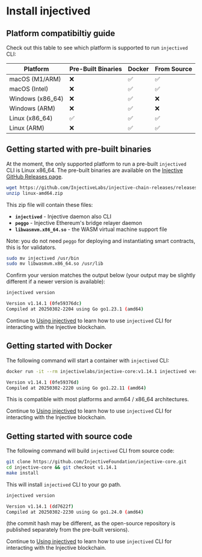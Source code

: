 # Install injectived

## Platform compatibiltiy guide

Check out this table to see which platform is supported to run `injectived` CLI:

| Platform | Pre-Built Binaries | Docker | From Source |
|----------|-------------------|--------|------------|
| macOS (M1/ARM) | ❌ | ✅ | ✅ |
| macOS (Intel) | ❌ | ✅ | ✅ |
| Windows (x86_64) | ❌ | ✅ | ❌ |
| Windows (ARM) | ❌ | ✅ | ❌ |
| Linux (x86_64) | ✅ | ✅ | ✅ |
| Linux (ARM) | ❌ | ✅ | ✅ |


## Getting started with pre-built binaries

At the moment, the only supported platform to run a pre-built `injectived` CLI is Linux x86_64. The pre-built binaries are available on the [Injective GitHub Releases page](https://github.com/InjectiveLabs/injective-chain-releases/releases).

```bash
wget https://github.com/InjectiveLabs/injective-chain-releases/releases/download/v1.14.1-1740773301/linux-amd64.zip
unzip linux-amd64.zip
```

This zip file will contain these files:

* **`injectived`** - Injective daemon also CLI
* **`peggo`** - Injective Ethereum's bridge relayer daemon
* **`libwasmvm.x86_64.so`** - the WASM virtual machine support file

Note: you do not need `peggo` for deploying and instantiating smart contracts, this is for validators.

```bash
sudo mv injectived /usr/bin
sudo mv libwasmvm.x86_64.so /usr/lib
```

Confirm your version matches the output below (your output may be slightly different if a newer version is available):

```bash
injectived version

Version v1.14.1 (0fe59376dc)
Compiled at 20250302-2204 using Go go1.23.1 (amd64)
```

Continue to [Using injectived](./use.md) to learn how to use `injectived` CLI for interacting with the Injective blockchain.

## Getting started with Docker

The following command will start a container with `injectived` CLI:

```bash
docker run -it --rm injectivelabs/injective-core:v1.14.1 injectived version

Version v1.14.1 (0fe59376d)
Compiled at 20250302-2220 using Go go1.22.11 (amd64)
```

This is compatible with most platforms and arm64 / x86_64 architectures.


Continue to [Using injectived](./use.md) to learn how to use `injectived` CLI for interacting with the Injective blockchain.


## Getting started with source code

The following command will build `injectived` CLI from source code:

```bash
git clone https://github.com/InjectiveFoundation/injective-core.git
cd injective-core && git checkout v1.14.1
make install
```

This will install `injectived` CLI to your go path.

```bash
injectived version

Version v1.14.1 (dd7622f)
Compiled at 20250302-2230 using Go go1.24.0 (amd64)
```

(the commit hash may be different, as the open-source repository is published separately from the pre-built versions).

Continue to [Using injectived](./use.md) to learn how to use `injectived` CLI for interacting with the Injective blockchain.
